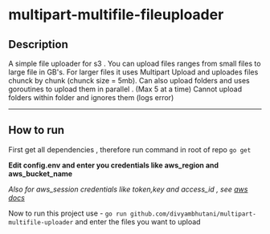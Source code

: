 # multipart-multifile-fileuploader

## Description

A simple file uploader for s3 . You can upload files ranges from small files to large file in GB's. For larger files it uses Multipart Upload and uploades files chunck by chunk (chunck size = 5mb).
Can also upload folders and uses goroutines to upload them in parallel . (Max 5 at a time)
Cannot upload folders within folder and ignores them (logs error)

---

## How to run

First get all dependencies , therefore run command in root of repo
`go get`

**Edit config.env and enter you credentials like aws_region and aws_bucket_name**

_Also for aws_session credentials like token,key and access_id , see [aws docs](https://docs.aws.amazon.com/sdk-for-go/v1/developer-guide/configuring-sdk.html)_

Now to run this project use -
`go run github.com/divyambhutani/multipart-multifile-uploader`
and enter the files you want to upload
